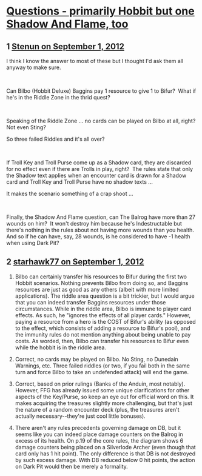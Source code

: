 # [Questions - primarily Hobbit but one Shadow And Flame, too](https://community.fantasyflightgames.com/topic/70307-questions-primarily-hobbit-but-one-shadow-and-flame-too/)

## 1 [Stenun on September 1, 2012](https://community.fantasyflightgames.com/topic/70307-questions-primarily-hobbit-but-one-shadow-and-flame-too/?do=findComment&comment=686244)

I think I know the answer to most of these but I thought I'd ask them all anyway to make sure.

 

Can Bilbo (Hobbit Deluxe) Baggins pay 1 resource to give 1 to Bifur?  What if he's in the Riddle Zone in the thrid quest?

 

Speaking of the Riddle Zone … no cards can be played on Bilbo at all, right?  Not even Sting?

So three failed Riddles and it's all over?

 

If Troll Key and Troll Purse come up as a Shadow card, they are discarded for no effect even if there are Trolls in play, right?  The rules state that only the Shadow text applies when an encounter card is drawn for a Shadow card and Troll Key and Troll Purse have no shadow texts …

It makes the scenario something of a crap shoot …

 

Finally, the Shadow And Flame question, can The Balrog have more than 27 wounds on him?  It won't destroy him because he's Indestructable but there's nothing in the rules about not having more wounds than you health.  And so if he can have, say, 28 wounds, is he considered to have -1 health when using Dark Pit?

## 2 [starhawk77 on September 1, 2012](https://community.fantasyflightgames.com/topic/70307-questions-primarily-hobbit-but-one-shadow-and-flame-too/?do=findComment&comment=686295)

1. Bilbo can certainly transfer his resources to Bifur during the first two Hobbit scenarios. Nothing prevents Bilbo from doing so, and Baggins resources are just as good as any others (albeit with more limited applications). The riddle area question is a bit trickier, but I would argue that you can indeed transfer Baggins resources under those circumstances. While in the riddle area, Bilbo is immune to player card effects. As such, he "ignores the effects of all player cards." However, paying a resource from a hero is the COST of Bifur's ability (as opposed to the effect, which consists of adding a resource to Bifur's pool), and the immunity rules do not mention anything about being unable to pay costs. As worded, then, Bilbo can transfer his resources to Bifur even while the hobbit is in the riddle area.

2. Correct, no cards may be played on Bilbo. No Sting, no Dunedain Warnings, etc. Three failed riddles (or two, if you fail both in the same turn and force Bilbo to take an undefended attack) will end the game.

3. Correct, based on prior rulings (Banks of the Anduin, most notably). However, FFG has already issued some unique clarifications for other aspects of the Key/Purse, so keep an eye out for official word on this. It makes acquiring the treasures slightly more challenging, but that's just the nature of a random encounter deck (plus, the treasures aren't actually necessary--they're just cool little bonuses).

4. There aren't any rules precedents governing damage on DB, but it seems like you can indeed place damage counters on the Balrog in excess of its health. On p.19 of the core rules, the diagram shows 6 damage counters being placed on a Silverlode Archer (even though that card only has 1 hit point). The only difference is that DB is not destroyed by such excess damage. With DB reduced below 0 hit points, the action on Dark Pit would then be merely a formality.

